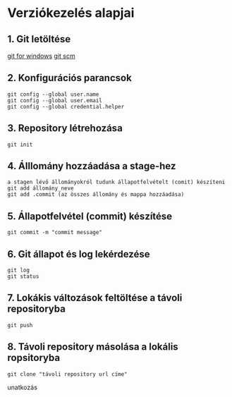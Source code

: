 # Verziókezelés alapjai
## 1. Git letöltése
[git for windows](https://gitforwindows.org/)
[git scm](https://git-scm.com/)
## 2. Konfigurációs parancsok
    git config --global user.name
    git config --global user.email 
    git config --global credential.helper
## 3. Repository létrehozása
    git init
## 4. Álllomány hozzáadása a stage-hez
    a stagen lévő állományokról tudunk állapotfelvételt (comit) készíteni
    git add állomány_neve
    git add .commit (az összes állomány és mappa hozzáadása)
## 5. Állapotfelvétel (commit) készítése
    git commit -m "commit message"
## 6. Git állapot és log lekérdezése
    git log
    git status
## 7. Lokákis változások feltöltése a távoli repositoryba
    git push
## 8. Távoli repository másolása a lokális ropsitoryba
    git clone "távoli repository url címe"

unatkozás